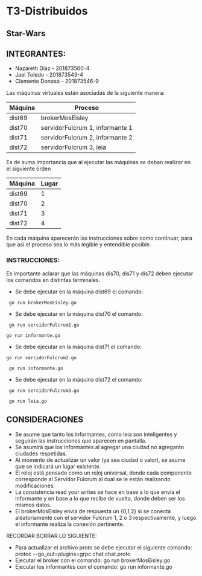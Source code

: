 # T3-Distribuidos
## Star-Wars

## INTEGRANTES:
- Nazareth Díaz - 201873560-4
- Jael Toledo - 201873543-4
- Clemente Donoso - 201873546-9

Las máquinas virtuales están asociadas de la siguiente manera:

|Máquina | Proceso |
| ----- | ----- |
| dist69 | brokerMosEisley |
| dist70 | servidorFulcrum 1, informante 1 |
| dist71 | servidorFulcrum 2, informante 2 |
| dist72 | servidorFulcrum 3, leia |

Es de suma importancia que al ejecutar las máquinas se deban realizar en el siguiente órden

|Máquina | Lugar |
| ----- | ----- |
| dist69 | 1 |
| dist70 | 2 |
| dist71 | 3 |
| dist72 | 4 |

En cada máquina aparecerán las instrucciones sobre como continuar, para que así el proceso sea lo más legible y entendible posible.

### INSTRUCCIONES:
Es importante aclarar que las máquinas dis70, dis71 y dis72 deben ejecutar los comandos en distintas terminales.
- Se debe ejecutar en la máquina dist69 el comando: 

``` go run brokerMosEisley.go```
- Se debe ejecutar en la máquina dist70 el comando: 

``` go run sercidorFulcrum1.go``` 

``` go run informante.go ``` 
- Se debe ejecutar en la máquina dist71 el comando: 

``` go run sercidorFulcrum2.go ```  

``` go run informante.go``` 
- Se debe ejecutar en la máquina dist72 el comando: 

``` go run sercidorFulcrum3.go```  

``` go run leia.go``` 

## CONSIDERACIONES
- Se asume que tanto los informantes, como leia son inteligentes y seguirán las instrucciones que aparecen en pantalla.
- Se asumirá que los informantes al agregar una ciudad no agregarán ciudades respetidas.
- Al momento de actualizar un valor (ya sea ciudad o valor), se asume que se indicará un lugar existente.
- El reloj está pensado como un reloj universal, donde cada componente corresponde al Servidor Fulcrum al cual se le están realizando modificaciones.
- La consistencia read your writes se hace en base a lo que envía el informante y en base a lo que recibe de vuelta, donde deben ser los mismos datos.
- El brokerMosEisley envía de respuesta un {0,1,2} si se conecta aleatoriamente con el servidor Fulcrum 1, 2 o 3 respectivamente, y luego el informante realiza la conexión pertinente.

RECORDAR BORRAR LO SIGUIENTE:

- Para actualizar el archivo proto se debe ejecutar el siguiente comando: protoc --go_out=plugins=grpc:chat chat.proto
- Ejecutar el broker con el comando: go run brokerMosEisley.go
- Ejecutar los informantes con el comando: go run informante.go